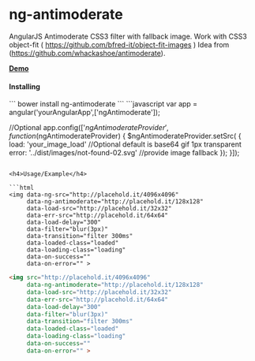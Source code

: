 ng-antimoderate
=================

AngularJS Antimoderate CSS3 filter with fallback image. Work with CSS3 object-fit ( https://github.com/bfred-it/object-fit-images )
Idea from (https://github.com/whackashoe/antimoderate).

**[Demo][]**

<h4>Installing</h4>
```
bower install ng-antimoderate
```
```javascript
var app = angular('yourAngularApp',['ngAntimoderate']);

//Optional
app.config(['$ngAntimoderateProvider', function ($ngAntimoderateProvider) {
    $ngAntimoderateProvider.setSrc( {
        load: 'your_image_load' //Optional default is base64 gif 1px transparent
        error: '../dist/images/not-found-02.svg' //provide image fallback
    });
}]);
```

<h4>Usage/Example</h4>

```html
<img data-ng-src="http://placehold.it/4096x4096" 
     data-ng-antimoderate="http://placehold.it/128x128" 
     data-load-src="http://placehold.it/32x32"
     data-err-src="http://placehold.it/64x64"
     data-load-delay="300"
     data-filter="blur(3px)" 
     data-transition="filter 300ms" 
     data-loaded-class="loaded" 
     data-loading-class="loading"
     data-on-success=""
     data-on-error="" >
```

```html
<img src="http://placehold.it/4096x4096" 
     data-ng-antimoderate="http://placehold.it/128x128" 
     data-load-src="http://placehold.it/32x32"
     data-err-src="http://placehold.it/64x64"
     data-load-delay="300"
     data-filter="blur(3px)" 
     data-transition="filter 300ms" 
     data-loaded-class="loaded" 
     data-loading-class="loading"
     data-on-success=""
     data-on-error="" >
```

[Demo]: http://redcastor.github.io/ng-antimoderate/demo/